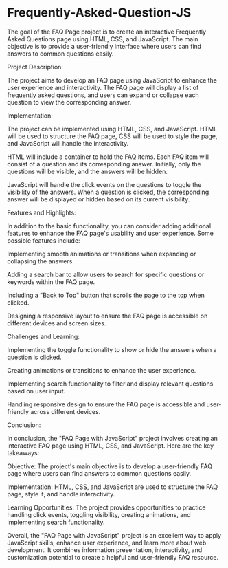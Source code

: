 # Frequently-Asked-Question-JS
The goal of the FAQ Page project is to create an interactive Frequently Asked Questions page using HTML, CSS, and JavaScript. The main objective is to provide a user-friendly interface where users can find answers to common questions easily.

Project Description:

The project aims to develop an FAQ page using JavaScript to enhance the user experience and interactivity. The FAQ page will display a list of frequently asked questions, and users can expand or collapse each question to view the corresponding answer.

Implementation:

The project can be implemented using HTML, CSS, and JavaScript. HTML will be used to structure the FAQ page, CSS will be used to style the page, and JavaScript will handle the interactivity.

HTML will include a container to hold the FAQ items. Each FAQ item will consist of a question and its corresponding answer. Initially, only the questions will be visible, and the answers will be hidden.

JavaScript will handle the click events on the questions to toggle the visibility of the answers. When a question is clicked, the corresponding answer will be displayed or hidden based on its current visibility.

Features and Highlights:

In addition to the basic functionality, you can consider adding additional features to enhance the FAQ page's usability and user experience. Some possible features include:

Implementing smooth animations or transitions when expanding or collapsing the answers.

Adding a search bar to allow users to search for specific questions or keywords within the FAQ page.

Including a "Back to Top" button that scrolls the page to the top when clicked.

Designing a responsive layout to ensure the FAQ page is accessible on different devices and screen sizes.

Challenges and Learning:

Implementing the toggle functionality to show or hide the answers when a question is clicked.

Creating animations or transitions to enhance the user experience.

Implementing search functionality to filter and display relevant questions based on user input.

Handling responsive design to ensure the FAQ page is accessible and user-friendly across different devices.

Conclusion:

In conclusion, the "FAQ Page with JavaScript" project involves creating an interactive FAQ page using HTML, CSS, and JavaScript. Here are the key takeaways:

Objective: The project's main objective is to develop a user-friendly FAQ page where users can find answers to common questions easily.

Implementation: HTML, CSS, and JavaScript are used to structure the FAQ page, style it, and handle interactivity.

Learning Opportunities: The project provides opportunities to practice handling click events, toggling visibility, creating animations, and implementing search functionality.

Overall, the "FAQ Page with JavaScript" project is an excellent way to apply JavaScript skills, enhance user experience, and learn more about web development. It combines information presentation, interactivity, and customization potential to create a helpful and user-friendly FAQ resource.
